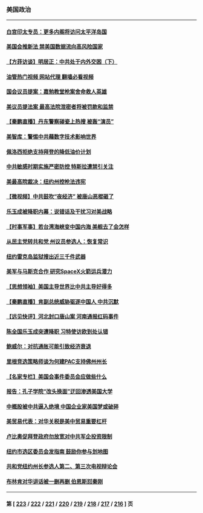 ### 美国政治
---
#### [白宫印太专员：更多内阁将访问太平洋岛国](../../pages/ncid1078159/n13766151.md?06241245) 
#### [美国会推新法 禁美国数据流向高风险国家](../../pages/ncid1078159/n13766248.md?06241245) 
#### [【方菲访谈】明居正：中共处于内外交困（下）](../../pages/ncid1078159/n13765952.md?06241245) 
#### [油管热门视频 网站代理 翻墙必看视频](http://209.222.30.114:81/youtube.html?06241245)
#### [国会议员提案：嘉勉教堂枪案舍命救人英雄](../../pages/ncid1078159/n13766185.md?06241245) 
#### [美议员提法案 最高法院泄密者将被罚款和监禁](../../pages/ncid1078159/n13766029.md?06241245) 
#### [【秦鹏直播】丹东警察碰瓷上热搜 被轰“演员”](../../pages/ncid1078159/n13766095.md?06241245) 
#### [美智库：警惕中共藉数字技术影响世界](../../pages/ncid1078159/n13766183.md?06241245) 
#### [佩洛西拒绝支持拜登的降低油价计划](../../pages/ncid1078159/n13766102.md?06241245) 
#### [中共敏感时期实施严密防控 特斯拉遭禁引关注](../../pages/ncid1078159/n13766096.md?06241245) 
#### [美最高院裁决：纽约州控枪法违宪](../../pages/ncid1078159/n13766058.md?06241245) 
#### [【微视频】中共鼓吹“夜经济” 被唐山恶棍砸了](../../pages/ncid1078159/n13765927.md?06241245) 
#### [乐玉成被降职内幕：说错话及干扰习对美战略](../../pages/ncid1078159/n13765372.md?06241245) 
#### [【时事军事】若台湾海峡变中国内海 美舰去了会怎样](../../pages/ncid1078159/n13765307.md?06241245) 
#### [从民主党转共和党 州议员参选人：恢复常识](../../pages/ncid1078159/n13765628.md?06241245) 
#### [纽约雷克岛监狱搜出近三千件武器](../../pages/ncid1078159/n13765624.md?06241245) 
#### [美军与马斯克合作 研究SpaceX火箭运兵潜力](../../pages/ncid1078159/n13765587.md?06241245) 
#### [【思想领袖】美国主导世界比中共主导好得多](../../pages/ncid1078159/n13740086.md?06241245) 
#### [【秦鹏直播】肯副总统威胁驱逐中国人 中共沉默](../../pages/ncid1078159/n13765412.md?06241245) 
#### [【远见快评】河北封口唐山案 河南通报红码事件](../../pages/ncid1078159/n13765401.md?06241245) 
#### [陈全国乐玉成突遭降职 习特使访欧到处认错](../../pages/ncid1078159/n13763579.md?06241245) 
#### [鲍威尔：对抗通胀可能引致经济衰退](../../pages/ncid1078159/n13765360.md?06241245) 
#### [里根竞选策略师谈为何建PAC支持佛州州长](../../pages/ncid1078159/n13765212.md?06241245) 
#### [【名家专栏】美国会事件委员会应做些什么](../../pages/ncid1078159/n13765192.md?06241245) 
#### [报告：孔子学院“改头换面”迂回渗透美国大学](../../pages/ncid1078159/n13765285.md?06241245) 
#### [中概股被中共逼入绝境 中国企业家美国梦或破碎](../../pages/ncid1078159/n13765287.md?06241245) 
#### [美贸易代表：对华关税是美中贸易重要杠杆](../../pages/ncid1078159/n13765279.md?06241245) 
#### [卢比奥促拜登政府勿放宽对中共军企投资限制](../../pages/ncid1078159/n13764949.md?06241245) 
#### [纽约市选区委员会发指南 鼓励你参与划地图](../../pages/ncid1078159/n13764870.md?06241245) 
#### [共和党纽约州长参选人第二、第三次电视辩论会](../../pages/ncid1078159/n13764862.md?06241245) 
#### [布林肯对华讲话被一删再删 伯恩斯怼秦刚](../../pages/ncid1078159/n13764796.md?06241245) 

---
#### 第 [ [223](./223.md?06241245) / [222](./222.md?06241245) / [221](./221.md?06241245) / [220](./220.md?06241245) / [219](./219.md?06241245) / [218](./218.md?06241245) / [217](./217.md?06241245) / [216](./216.md?06241245) ] 页
